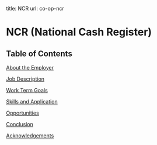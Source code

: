 title: NCR
url: co-op-ncr

<h1 class="u-lead center">NCR (National Cash Register)</h1>

<h2 class="u-sublead">Table of Contents</h2>

[About the Employer]({{site_url}}/co-op/ncr/about-the-employer)

[Job Description]({{site_url}}/co-op/ncr/job-description)

[Work Term Goals]({{site_url}}/co-op/ncr/work-term-goals)

[Skills and Application]({{site_url}}/co-op/ncr/skills-and-application)

[Opportunities]({{site_url}}/co-op/ncr/opportunities)

[Conclusion]({{site_url}}/co-op/ncr/conclusion)

[Acknowledgements]({{site_url}}/co-op/ncr/acknowledgements)
